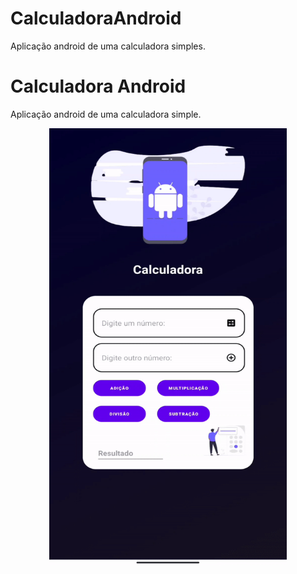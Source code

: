 # CalculadoraAndroid
Aplicação android de uma calculadora simples.

# Calculadora Android
Aplicação android de uma calculadora simple.


 <p align="center">
  <img width="380px" height="700px"src= "gifs/gifAndroid.gif">
 </p>      
       
